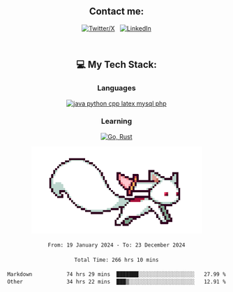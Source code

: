 

<div align="center">

## Contact me:

[![Twitter/X](https://skillicons.dev/icons?i=twitter)](https://twitter.com/erikskopp) &nbsp;
[![LinkedIn](https://skillicons.dev/icons?i=linkedin)](www.linkedin.com/in/erik-skopp) 

<div align="center">
<br>

## 💻 My Tech Stack:

### Languages

[![java python cpp latex mysql php](https://skillicons.dev/icons?i=java,python,cpp,latex,mysql,php)](https://skillicons.dev)

### Learning

[![Go, Rust](https://skillicons.dev/icons?i=go,rust)](https://skillicons.dev)

<center>

<img src="kyubey.gif" alt="Alt-Text" title="" >

</center>


<!--START_SECTION:waka-->

```txt
From: 19 January 2024 - To: 23 December 2024

Total Time: 266 hrs 10 mins

Markdown           74 hrs 29 mins  ███████░░░░░░░░░░░░░░░░░░   27.99 %
Other              34 hrs 22 mins  ███▒░░░░░░░░░░░░░░░░░░░░░   12.91 %
```

<!--END_SECTION:waka-->
